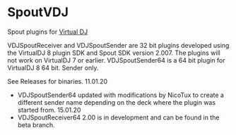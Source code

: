 # SpoutVDJ
Spout plugins for [Virtual DJ](https://www.virtualdj.com/)

VDJSpoutReceiver and VDJSpoutSender are 32 bit plugins developed using the VirtualDJ 8 plugin SDK and Spout SDK version 2.007. The plugins will not work on VirtualDJ 7 or earlier. VDJSpoutSender64 is a 64 bit plugin for VirtualDJ 8 64 bit. Sender only.

See Releases for binaries.
11.01.20
- VDJSpoutSender64 updated with modifications by NicoTux to create a different sender name depending on the deck where the plugin was started from.
15.01.20
- VDJSpoutReceiver64 2.00 is in development and can be found in the beta branch.
